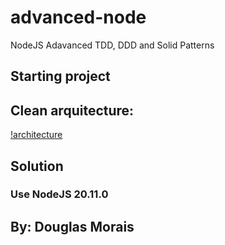 # advanced-node
NodeJS Adavanced TDD, DDD and Solid Patterns

## Starting project


## Clean arquitecture:
[!architecture](architecture.svg.drawio)

## Solution


### Use NodeJS 20.11.0

## By: Douglas Morais

